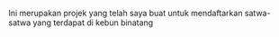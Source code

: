 Ini merupakan projek yang telah saya buat untuk mendaftarkan satwa-satwa yang terdapat di kebun binatang
